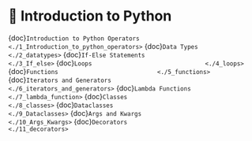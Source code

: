 # 🐍 Introduction to Python

{doc}`Introduction to Python Operators     <./1_Introduction_to_python_operators>`
{doc}`Data Types                           <./2_datatypes>`
{doc}`If-Else Statements                    <./3_If_else>`
{doc}`Loops                                <./4_loops>`
{doc}`Functions                            <./5_functions>`
{doc}`Iterators and Generators             <./6_iterators_and_generators>`
{doc}`Lambda Functions                      <./7_lambda_function>`
{doc}`Classes                              <./8_classes>`
{doc}`Dataclasses                          <./9_Dataclasses>`
{doc}`Args and Kwargs                       <./10_Args_Kwargs>`
{doc}`Decorators                           <./11_decorators>`
